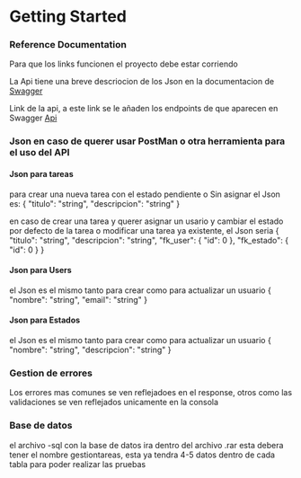 # Getting Started

### Reference Documentation

Para que los links funcionen el proyecto debe estar corriendo

La Api tiene una breve descriocion de los Json en la documentacion de [Swagger](http://localhost:8080/Gestion/api/v1/swagger-ui/index.html)

Link de la api, a este link se le añaden los endpoints de que aparecen en Swagger [Api](http://localhost:8080/Gestion/api/v1/)

### Json en caso de querer usar PostMan o otra herramienta para el uso del API

#### Json para tareas

para crear una nueva tarea con el estado pendiente o Sin asignar el Json es: 
{
  "titulo": "string",
  "descripcion": "string"
}

en caso de crear una tarea y querer asignar un usario y cambiar el estado por defecto de la tarea o modificar una tarea ya existente, el Json seria 
{
  "titulo": "string",
  "descripcion": "string",
  "fk_user": {
    "id": 0
  },
  "fk_estado": {
    "id": 0
  }
}

#### Json para Users

el Json es el mismo tanto para crear como para actualizar un usuario 
{
  "nombre": "string",
  "email": "string"
}

#### Json para Estados

el Json es el mismo tanto para crear como para actualizar un usuario 
{
  "nombre": "string",
  "descripcion": "string"
}

### Gestion de errores

Los errores mas comunes se ven reflejadoes en el response, otros como las validaciones se ven reflejados unicamente en la consola


### Base de datos

el archivo -sql con la base de datos ira dentro del archivo .rar esta debera tener el nombre gestiontareas, esta ya tendra 4-5 datos dentro de cada tabla para poder realizar las pruebas
